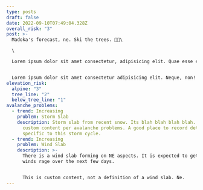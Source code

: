 ```yaml
---
type: posts
draft: false
date: 2022-09-10T07:49:04.328Z
overall_risk: "3"
post: >-
  M﻿adoka's forecast, ne. Ski the trees. 🌲🌲\

  \

  Lorem ipsum dolor sit amet consectetur, adipisicing elit. Quae esse est aspernatur nobis, facere placeat necessitatibus molestias ex cumque incidunt.


  Lorem ipsum dolor sit amet consectetur adipisicing elit. Neque, non!
elevation_risk:
  alpine: "3"
  tree_line: "2"
  below_tree_line: "1"
avalanche_problems:
  - trend: Increasing
    problem: Storm Slab
    description: Storm slab from recent snow. Its blah blah blah blah. This is
      custom content per avalanche problems. A good place to record details
      specific to this storm cycle.
  - trend: Increasing
    problem: Wind Slab
    description: >-
      There is a wind slab forming on NE aspects. It is expected to get worse as
      winds rage over the next few days.


      This is custom content, not a definition of a wind slab. Ne.
---
```

